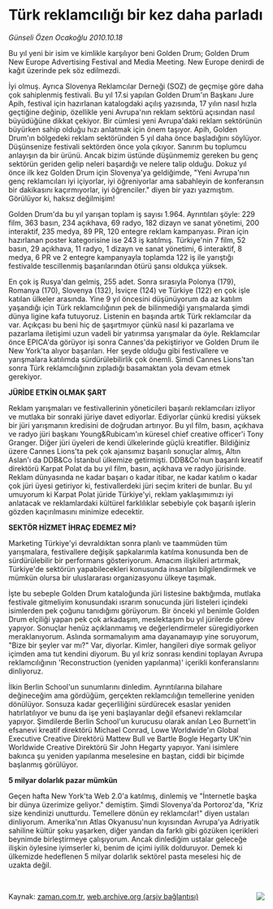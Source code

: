 # Türk reklamcılığı bir kez daha parladı

*Günseli Özen Ocakoğlu 2010.10.18*

<td class="news-spot">
<p>Bu yıl yeni bir isim ve kimlikle karşılıyor beni Golden Drum; Golden Drum New Europe Advertising Festival and Media Meeting. New Europe denirdi de kağıt üzerinde pek söz edilmezdi.</p>
<p><p>İyi olmuş. Ayrıca Slovenya Reklamcılar Derneği (SOZ) de geçmişe göre daha çok sahiplenmiş festivali. Bu yıl 17.si yapılan Golden Drum'ın Başkanı Jure Apih, festival için hazırlanan katalogdaki açılış yazısında, 17 yılın nasıl hızla geçtiğine değinip, özellikle yeni Avrupa'nın reklam sektörü açısından nasıl büyüdüğüne dikkat çekiyor. Bir cümlesi yeni Avrupa'daki reklam sektörünün büyürken sahip olduğu hızı anlatmak için önem taşıyor. Apih, Golden Drum'ın bölgedeki reklam sektöründen 5 yıl daha önce başladığını söylüyor. Düşünsenize festivali sektörden önce yola çıkıyor. Sanırım bu toplumcu anlayışın da bir ürünü. Ancak bizim üstünde düşünmemiz gereken bu genç sektörün geriden gelip neleri başardığı ve nelere talip olduğu. Dokuz yıl önce ilk kez Golden Drum için Slovenya'ya geldiğimde, "Yeni Avrupa'nın genç reklamcıları iyi içiyorlar, iyi öğreniyorlar ama sabahleyin de konferansın bir dakikasını kaçırmıyorlar, iyi öğrenciler." diyen bir yazı yazmıştım. Görülüyor ki, haksız değilmişim!
<p> Golden Drum'da bu yıl yarışan toplam iş sayısı 1.964. Ayrıntıları şöyle: 229 film, 363 basın, 234 açıkhava, 69 radyo, 182 dizayn ve sanat yönetimi, 200 interaktif, 235 medya, 89 PR, 120 entegre reklam kampanyası. Piran için hazırlanan poster kategorisine ise 243 iş katılmış. Türkiye'nin 7 film, 52 basın, 29 açıkhava, 11 radyo, 1 dizayn ve sanat yönetimi, 6 interaktif, 8 medya, 6 PR ve 2 entegre kampanyayla toplamda 122 iş ile yarıştığı festivalde tescillenmiş başarılarından ötürü şansı oldukça yüksek.
<p> En çok iş Rusya'dan gelmiş, 255 adet. Sonra sırasıyla Polonya (179), Romanya (170), Slovenya (132), İsviçre (124) ve Türkiye (122) en çok işle katılan ülkeler arasında. Yine 9 yıl öncesini düşünüyorum da az katılım yaşandığı için Türk reklamcılığının pek de bilinmediği yarışmalarda şimdi dünya ligine kafa tutuyoruz. Listenin en başında artık Türk reklamcılar da var. Açıkçası bu beni hiç de şaşırtmıyor çünkü nasıl ki pazarlama ve pazarlama iletişimi uzun vadeli bir yatırımsa yarışmalar da öyle. Reklamcılar önce EPICA'da görüyor işi sonra Cannes'da pekiştiriyor ve Golden Drum ile New York'ta alıyor başarıları. Her şeyde olduğu gibi festivallere ve yarışmalara katılımda sürdürülebilirlik çok önemli. Şimdi Cannes Lions'tan sonra Türk reklamcılığının zıpladığı basamaktan yola devam etmek gerekiyor.
<p><b>JÜRİDE ETKİN OLMAK ŞART</b>
<p>Reklam yarışmaları ve festivallerinin yöneticileri başarılı reklamcıları izliyor ve mutlaka bir sonraki jüriye davet ediyorlar. Ediyorlar çünkü kredisi yüksek bir jüri yarışmanın kredisini de doğrudan artırıyor. Bu yıl film, basın, açıkhava ve radyo jüri başkanı Young&amp;Rubicam'ın küresel chief creative officer'i Tony Granger. Diğer jüri üyeleri de kendi ülkelerinde güçlü kreatifler. Bildiğiniz üzere Cannes Lions'ta pek çok ajansımız başarılı sonuçlar almış, Altın Aslan'ı da DDB&amp;Co İstanbul ülkemize getirmişti. DDB&amp;Co'nun başarılı kreatif direktörü Karpat Polat da bu yıl film, basın, açıkhava ve radyo jürisinde. Reklam dünyasında ne kadar başarı o kadar itibar, ne kadar katılım o kadar çok jüri üyesi getiriyor ki, festivallerdeki jüri seçim kriteri de bunlar. Bu yıl umuyorum ki Karpat Polat jüride Türkiye'yi, reklam yaklaşımımızı iyi anlatacak ve reklamlardaki kültürel farklılıklar sebebiyle çok başarılı işlerin gözden kaçırılmasını minimize edecektir.
<p><b>SEKTÖR HİZMET İHRAÇ EDEMEZ Mİ?</b>
<p>Marketing Türkiye'yi devraldıktan sonra planlı ve taammüden tüm yarışmalara, festivallere değişik şapkalarımla katılma konusunda ben de sürdürülebilir bir performans gösteriyorum. Amacım ilişkileri artırmak, Türkiye'de sektörün yapabilecekleri konusunda insanları bilgilendirmek ve mümkün olursa bir uluslararası organizasyonu ülkeye taşımak.
<p> İşte bu sebeple Golden Drum kataloğunda jüri listesine baktığımda, mutlaka festivale gitmeliyim konusundaki ısrarım sonucunda jüri listeleri içindeki isimlerden pek çoğunu tanıdığımı görüyorum. Bir önceki yıl benimle Golden Drum elçiliği yapan pek çok arkadaşım, meslektaşım bu yıl jürilerde görev yapıyor. Sonuçlar henüz açıklanmamış ve değerlendirmeler süregidiyorken meraklanıyorum. Aslında sormamalıyım ama dayanamayıp yine soruyorum, "Bize bir şeyler var mı?" Var, diyorlar. Kimler, hangileri diye sormak geliyor içimden ama tut kendini diyorum. Bu yıl kriz sonrası kendini toplayan Avrupa reklamcılığının 'Reconstruction (yeniden yapılanma)' içerikli konferanslarını dinliyoruz. 
<p> İlkin Berlin School'un sunumlarını dinledim. Ayrıntılarına bilahare değineceğim ama gördüğüm, gerçekten reklamcılığın temellerine yeniden dönülüyor. Sonsuza kadar geçerliliğini sürdürecek esaslar yeniden hatırlatılıyor ve bunu da işe yeni başlayanlar değil efsanevi reklamcılar yapıyor. Şimdilerde Berlin School'un kurucusu olarak anılan Leo Burnett'in efsanevi kreatif direktörü Michael Conrad, Lowe Worldwide'ın Global Executive Creative Direktörü Mattew Bull ve Bartle Bogle Hegarty UK'nin Worldwide Creative Direktörü Sir John Hegarty yapıyor. Yani isimlere bakınca şu yeniden yapılanma meselesine en baştan, ciddi bir biçimde başlanmış görülüyor.
<p><b>5 milyar dolarlık pazar mümkün</b>
<p>Geçen hafta New York'ta Web 2.0'a katılmış, dinlemiş ve "İnternetle başka bir dünya üzerimize geliyor." demiştim. Şimdi Slovenya'da Portoroz'da, "Kriz size kendinizi unutturdu. Temellere dönün ey reklamcılar!" diyen ustaları dinliyorum. Amerika'nın Atlas Okyanusu'nun kıyısından Avrupa'ya Adriyatik sahiline kültür şoku yaşarken, diğer yandan da farklı gibi gözüken içerikleri beynimde birleştirmeye çalışıyorum. Ancak dinlediğim ustalar geleceğe ilişkin öylesine iyimserler ki, benim de içimi iyilik dolduruyor. Demek ki ülkemizde hedeflenen 5 milyar dolarlık sektörel pasta meselesi hiç de uzakta değil.

<p><br/>
<p align="center"><img align="right" border="0" src="http://web.archive.org/web/20101130075227im_/http://medya.zaman.com.tr/2010/10/18/tablo.jpg"/>
</p>
<a href="http://web.archive.org/web/20101130075227/mailto:g.ocakoglu@zaman.com.tr">
</a></p></p></p></p></p></p></p></p></p></p></p></p></p></td>

Kaynak: [zaman.com.tr](http://zaman.com.tr/yazar.do?yazino=1041615), [web.archive.org (arşiv bağlantısı)](http://web.archive.org/web/20101130075227/http://zaman.com.tr/yazar.do?yazino=1041615)
